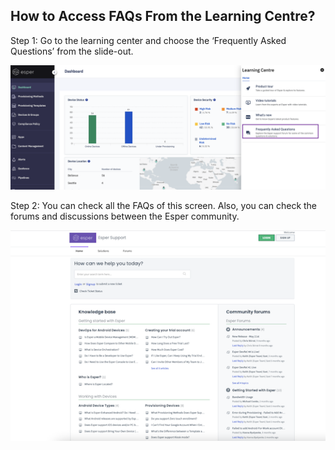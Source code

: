 ## How to Access FAQs From the Learning Centre?

Step 1: Go to the learning center and choose the ‘Frequently Asked Questions’ from the slide-out.

  

![](./images/faq/1-learning-main.png)

  

Step 2: You can check all the FAQs of this screen. Also, you can check the forums and discussions between the Esper community.

  

![](./images/faq/2-faq.png)